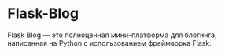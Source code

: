 # Flask-Blog
Flask Blog — это полноценная мини-платформа для блогинга, написанная на Python с использованием фреймворка Flask.
